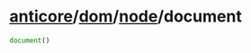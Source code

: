 # [anticore](../../../#reference)/[dom](../../#reference)/[node](../#reference)/<a name="reference">document</a>

```js
document()
```